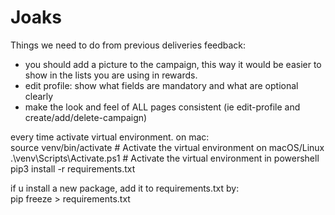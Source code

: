 # Joaks

Things we need to do from previous deliveries feedback:  
- you should add a picture to the campaign, this way it would be easier to show in the lists you are using in rewards.
- edit profile: show what fields are mandatory and what are optional clearly
- make the look and feel of ALL pages consistent (ie edit-profile and create/add/delete-campaign) 


every time activate virtual environment. on mac:  
source venv/bin/activate  # Activate the virtual environment on macOS/Linux
.\venv\Scripts\Activate.ps1  # Activate the virtual environment in powershell  
pip3 install -r requirements.txt

if u install a new package, add it to requirements.txt by:  
pip freeze > requirements.txt


